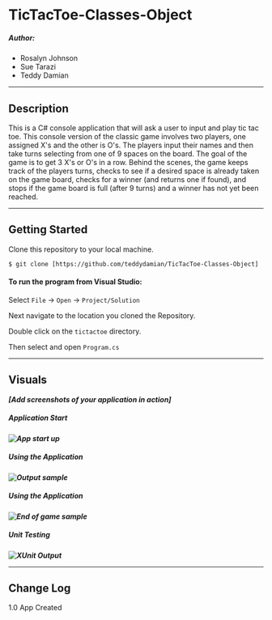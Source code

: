 # TicTacToe-Classes-Object
##### Author:
- Rosalyn Johnson
- Sue Tarazi
- Teddy Damian

------------------------------

## Description
This is a C# console application that will ask a user to input and play tic tac toe. This console version of the classic game involves two players, one assigned X's and the other is O's. The players input their names and then take turns selecting from one of 9 spaces on the board. The goal of the game is to get 3 X's or O's in a row. Behind the scenes, the game keeps track of the players turns, checks to see if a desired space is already taken on the game board, checks for a winner (and returns one if found), and stops if the game board is full (after 9 turns) and a winner has not yet been reached. 

------------------------------

## Getting Started
Clone this repository to your local machine.
```
$ git clone [https://github.com/teddydamian/TicTacToe-Classes-Object]
```
#### To run the program from Visual Studio:
Select ```File``` -> ```Open``` -> ```Project/Solution```

Next navigate to the location you cloned the Repository.

Double click on the ```tictactoe``` directory.

Then select and open ```Program.cs```

------------------------------

## Visuals
***[Add screenshots of your application in action]***

##### Application Start
***![App start up](https://i.imgur.com/YXJz1J9.png)***
##### Using the Application
***![Output sample](https://i.imgur.com/UJlEKUk.png)***
##### Using the Application
***![End of game sample](https://i.imgur.com/KjPo8nd.png)***
##### Unit Testing
***![XUnit Output](https://i.imgur.com/ngCHbvw.png)***

------------------------------

## Change Log
1.0 App Created
